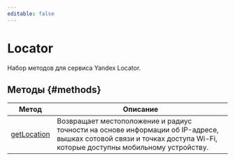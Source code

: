 ```yaml
---
editable: false
---
```


# Locator
Набор методов для сервиса Yandex Locator.

## Методы {#methods}
Метод | Описание
--- | ---
[getLocation](getLocation.md) | Возвращает местоположение и радиус точности на основе информации об IP-адресе, вышках сотовой связи и точках доступа Wi-Fi, которые доступны мобильному устройству.